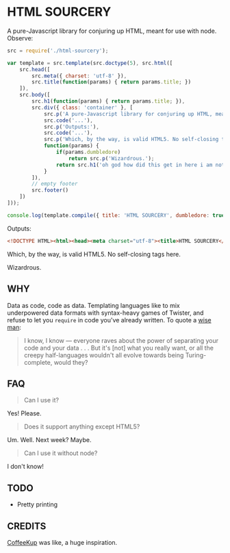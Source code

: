 HTML SOURCERY
=============
A pure-Javascript library for conjuring up HTML, meant for use with node. Observe:

```javascript
src = require('./html-sourcery');

var template = src.template(src.doctype(5), src.html([
	src.head([
		src.meta({ charset: 'utf-8' }),
		src.title(function(params) { return params.title; })
	]),
	src.body([
		src.h1(function(params) { return params.title; }),
		src.div({ class: 'container' }, [
			src.p('A pure-Javascript library for conjuring up HTML, meant for use with node. Observe:'),
			src.code('...'),
			src.p('Outputs:'),
			src.code('...'),
			src.p('Which, by the way, is valid HTML5. No self-closing tags here.'),
			function(params) {
				if(params.dumbledore)
					return src.p('Wizardrous.');
				return src.h1('oh god how did this get in here i am not good with witchcraft');
			}
		]),
		// empty footer
		src.footer()
	])
]));

console.log(template.compile({ title: 'HTML SOURCERY', dumbledore: true }));
```

Outputs:

```html
<!DOCTYPE HTML><html><head><meta charset="utf-8"><title>HTML SOURCERY</title></head><body><h1>HTML SOURCERY</h1><div class="container"><code>...</code><p>Outputs:</p><code>...</code><p>Which, by the way, is valid HTML5. No self-closing tags here.</p><p>Wizardrous.</p></div><footer></footer></body></html>
```

Which, by the way, is valid HTML5. No self-closing tags here.

Wizardrous.

WHY
---
Data as code, code as data. Templating languages like to mix underpowered data formats with syntax-heavy games of Twister, and refuse to let you ```require``` in code you've already written. To quote a [wise man](https://sites.google.com/site/steveyegge2/the-emacs-problem): 

> I know, I know — everyone raves about the power of separating your code and your data . . . But it's [not] what you really want, or all the creepy half-languages wouldn't all evolve towards being Turing-complete, would they?

FAQ
---
> Can I use it?

Yes! Please.

> Does it support anything except HTML5?

Um. Well. Next week? Maybe.

> Can I use it without node?

I don't know!

TODO
----
* Pretty printing

CREDITS
-------
[CoffeeKup](http://coffeekup.org/) was like, a huge inspiration.